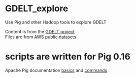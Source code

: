# GDELT_explore
Use Pig and other Hadoop tools to explore GDELT  

Content is from the [GDELT project](http://gdeltproject.org/ "GDELT project")  
Files are from [AWS public datasets](https://aws.amazon.com/public-datasets/gdelt/ "AWS public datasets")  

# scripts are written for Pig 0.16
Apache Pig documentation [basics](https://pig.apache.org/docs/r0.16.0/basic.html)  and [commands](https://pig.apache.org/docs/r0.16.0/cmds.html)  
